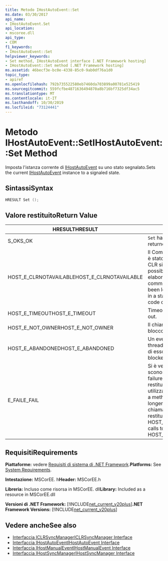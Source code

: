 ```yaml
---
title: Metodo IHostAutoEvent::Set
ms.date: 03/30/2017
api_name:
- IHostAutoEvent.Set
api_location:
- mscoree.dll
api_type:
- COM
f1_keywords:
- IHostAutoEvent::Set
helpviewer_keywords:
- Set method, IHostAutoEvent interface [.NET Framework hosting]
- IHostAutoEvent::Set method [.NET Framework hosting]
ms.assetid: 46becf3e-bc0e-4338-85c0-9ab0df76a1d0
topic_type:
- apiref
ms.openlocfilehash: 792b735522580eb7460da703899a00781e525419
ms.sourcegitcommit: 559fcfbe4871636494870a8b716bf7325df34ac5
ms.translationtype: MT
ms.contentlocale: it-IT
ms.lasthandoff: 10/30/2019
ms.locfileid: "73124441"
---
```

# <a name="ihostautoeventset-method"></a><span data-ttu-id="5884d-102">Metodo IHostAutoEvent::Set</span><span class="sxs-lookup"><span data-stu-id="5884d-102">IHostAutoEvent::Set Method</span></span>
<span data-ttu-id="5884d-103">Imposta l'istanza corrente di [IHostAutoEvent](../../../../docs/framework/unmanaged-api/hosting/ihostautoevent-interface.md) su uno stato segnalato.</span><span class="sxs-lookup"><span data-stu-id="5884d-103">Sets the current [IHostAutoEvent](../../../../docs/framework/unmanaged-api/hosting/ihostautoevent-interface.md) instance to a signaled state.</span></span>  
  
## <a name="syntax"></a><span data-ttu-id="5884d-104">Sintassi</span><span class="sxs-lookup"><span data-stu-id="5884d-104">Syntax</span></span>  
  
```cpp  
HRESULT Set ();  
```  
  
## <a name="return-value"></a><span data-ttu-id="5884d-105">Valore restituito</span><span class="sxs-lookup"><span data-stu-id="5884d-105">Return Value</span></span>  
  
|<span data-ttu-id="5884d-106">HRESULT</span><span class="sxs-lookup"><span data-stu-id="5884d-106">HRESULT</span></span>|<span data-ttu-id="5884d-107">Descrizione</span><span class="sxs-lookup"><span data-stu-id="5884d-107">Description</span></span>|  
|-------------|-----------------|  
|<span data-ttu-id="5884d-108">S_OK</span><span class="sxs-lookup"><span data-stu-id="5884d-108">S_OK</span></span>|<span data-ttu-id="5884d-109">`Set` ha restituito un esito positivo.</span><span class="sxs-lookup"><span data-stu-id="5884d-109">`Set` returned successfully.</span></span>|  
|<span data-ttu-id="5884d-110">HOST_E_CLRNOTAVAILABLE</span><span class="sxs-lookup"><span data-stu-id="5884d-110">HOST_E_CLRNOTAVAILABLE</span></span>|<span data-ttu-id="5884d-111">Il Common Language Runtime (CLR) non è stato caricato in un processo oppure CLR si trova in uno stato in cui non è possibile eseguire codice gestito o elaborare la chiamata correttamente.</span><span class="sxs-lookup"><span data-stu-id="5884d-111">The common language runtime (CLR) has not been loaded into a process, or the CLR is in a state in which it cannot run managed code or process the call successfully.</span></span>|  
|<span data-ttu-id="5884d-112">HOST_E_TIMEOUT</span><span class="sxs-lookup"><span data-stu-id="5884d-112">HOST_E_TIMEOUT</span></span>|<span data-ttu-id="5884d-113">Timeout della chiamata.</span><span class="sxs-lookup"><span data-stu-id="5884d-113">The call timed out.</span></span>|  
|<span data-ttu-id="5884d-114">HOST_E_NOT_OWNER</span><span class="sxs-lookup"><span data-stu-id="5884d-114">HOST_E_NOT_OWNER</span></span>|<span data-ttu-id="5884d-115">Il chiamante non è il proprietario del blocco.</span><span class="sxs-lookup"><span data-stu-id="5884d-115">The caller does not own the lock.</span></span>|  
|<span data-ttu-id="5884d-116">HOST_E_ABANDONED</span><span class="sxs-lookup"><span data-stu-id="5884d-116">HOST_E_ABANDONED</span></span>|<span data-ttu-id="5884d-117">Un evento è stato annullato mentre un thread bloccato o Fiber era in attesa su di esso.</span><span class="sxs-lookup"><span data-stu-id="5884d-117">An event was canceled while a blocked thread or fiber was waiting on it.</span></span>|  
|<span data-ttu-id="5884d-118">E_FAIL</span><span class="sxs-lookup"><span data-stu-id="5884d-118">E_FAIL</span></span>|<span data-ttu-id="5884d-119">Si è verificato un errore irreversibile sconosciuto.</span><span class="sxs-lookup"><span data-stu-id="5884d-119">An unknown catastrophic failure occurred.</span></span> <span data-ttu-id="5884d-120">Quando un metodo restituisce E_FAIL, CLR non è più utilizzabile all'interno del processo.</span><span class="sxs-lookup"><span data-stu-id="5884d-120">When a method returns E_FAIL, the CLR is no longer usable within the process.</span></span> <span data-ttu-id="5884d-121">Le chiamate successive ai metodi di hosting restituiscono HOST_E_CLRNOTAVAILABLE.</span><span class="sxs-lookup"><span data-stu-id="5884d-121">Subsequent calls to hosting methods return HOST_E_CLRNOTAVAILABLE.</span></span>|  
  
## <a name="requirements"></a><span data-ttu-id="5884d-122">Requisiti</span><span class="sxs-lookup"><span data-stu-id="5884d-122">Requirements</span></span>  
 <span data-ttu-id="5884d-123">**Piattaforme:** vedere [Requisiti di sistema di .NET Framework](../../../../docs/framework/get-started/system-requirements.md).</span><span class="sxs-lookup"><span data-stu-id="5884d-123">**Platforms:** See [System Requirements](../../../../docs/framework/get-started/system-requirements.md).</span></span>  
  
 <span data-ttu-id="5884d-124">**Intestazione:** MSCorEE. h</span><span class="sxs-lookup"><span data-stu-id="5884d-124">**Header:** MSCorEE.h</span></span>  
  
 <span data-ttu-id="5884d-125">**Libreria:** Incluso come risorsa in MSCorEE. dll</span><span class="sxs-lookup"><span data-stu-id="5884d-125">**Library:** Included as a resource in MSCorEE.dll</span></span>  
  
 <span data-ttu-id="5884d-126">**Versioni di .NET Framework:** [!INCLUDE[net_current_v20plus](../../../../includes/net-current-v20plus-md.md)]</span><span class="sxs-lookup"><span data-stu-id="5884d-126">**.NET Framework Versions:** [!INCLUDE[net_current_v20plus](../../../../includes/net-current-v20plus-md.md)]</span></span>  
  
## <a name="see-also"></a><span data-ttu-id="5884d-127">Vedere anche</span><span class="sxs-lookup"><span data-stu-id="5884d-127">See also</span></span>

- [<span data-ttu-id="5884d-128">Interfaccia ICLRSyncManager</span><span class="sxs-lookup"><span data-stu-id="5884d-128">ICLRSyncManager Interface</span></span>](../../../../docs/framework/unmanaged-api/hosting/iclrsyncmanager-interface.md)
- [<span data-ttu-id="5884d-129">Interfaccia IHostAutoEvent</span><span class="sxs-lookup"><span data-stu-id="5884d-129">IHostAutoEvent Interface</span></span>](../../../../docs/framework/unmanaged-api/hosting/ihostautoevent-interface.md)
- [<span data-ttu-id="5884d-130">Interfaccia IHostManualEvent</span><span class="sxs-lookup"><span data-stu-id="5884d-130">IHostManualEvent Interface</span></span>](../../../../docs/framework/unmanaged-api/hosting/ihostmanualevent-interface.md)
- [<span data-ttu-id="5884d-131">Interfaccia IHostSyncManager</span><span class="sxs-lookup"><span data-stu-id="5884d-131">IHostSyncManager Interface</span></span>](../../../../docs/framework/unmanaged-api/hosting/ihostsyncmanager-interface.md)
